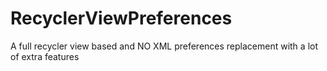 # RecyclerViewPreferences
A full recycler view based and NO XML preferences replacement with a lot of extra features
